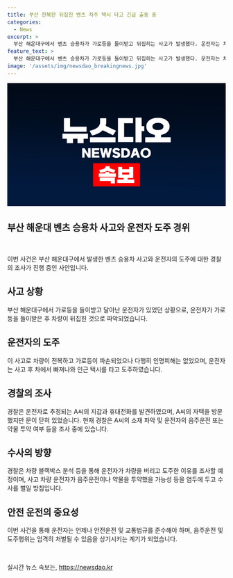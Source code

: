 ```yaml
---
title: 부산 한복판 뒤집힌 벤츠 차주 택시 타고 긴급 출동 중
categories:
  - News
excerpt: >
  부산 해운대구에서 벤츠 승용차가 가로등을 들이받고 뒤집히는 사고가 발생했다. 운전자는 차량에서 빠져나와 인근 택시를 타고 도주했는데, 경찰은 운전자의 신원을 파악하기 위해 노력 중이다. 사고 당시 인명피해는 없었으나 운전자는 음주운전이나 약물 투약 가능성이 고려되며, 관련 수사가 계획되고 있다. (150자)
feature_text: >
  부산 해운대구에서 벤츠 승용차가 가로등을 들이받고 뒤집히는 사고가 발생했다. 운전자는 차량에서 빠져나와 인근 택시를 타고 도주했는데, 경찰은 운전자의 신원을 파악하기 위해 노력 중이다. 사고 당시 인명피해는 없었으나 운전자는 음주운전이나 약물 투약 가능성이 고려되며, 관련 수사가 계획되고 있다. (150자)
image: '/assets/img/newsdao_breakingnews.jpg'
---
```


<p><img src="/assets/img/newsdao_breakingnews.jpg" alt="ranknews 속보" /></p>

<h2 data-ke-size="size26">부산 해운대 벤츠 승용차 사고와 운전자 도주 경위</h2>

<p data-ke-size="size16">&nbsp;</p>

<p>이번 사건은 부산 해운대구에서 발생한 벤츠 승용차 사고와 운전자의 도주에 대한 경찰의 조사가 진행 중인 사안입니다.</p>

<h2 data-ke-size="size26">사고 상황</h2>

<p data-ke-size="size16">부산 해운대구에서 가로등을 들이받고 달아난 운전자가 있었던 상황으로, 운전자가 가로등을 들이받은 후 차량이 뒤집힌 것으로 파악되었습니다.</p>

<h2 data-ke-size="size26">운전자의 도주</h2>

<p data-ke-size="size16">이 사고로 차량이 전복하고 가로등이 파손되었으나 다행히 인명피해는 없었으며, 운전자는 사고 후 차에서 빠져나와 인근 택시를 타고 도주하였습니다.</p>

<h2 data-ke-size="size26">경찰의 조사</h2>

<p data-ke-size="size16">경찰은 운전자로 추정되는 A씨의 지갑과 휴대전화를 발견하였으며, A씨의 자택을 방문했지만 문이 닫혀 있었습니다. 현재 경찰은 A씨의 소재 파악 및 운전자의 음주운전 또는 약물 투약 여부 등을 조사 중에 있습니다.</p>

<h2 data-ke-size="size26">수사의 방향</h2>

<p data-ke-size="size16">경찰은 차량 블랙박스 분석 등을 통해 운전자가 차량을 버리고 도주한 이유를 조사할 예정이며, 사고 차량 운전자가 음주운전이나 약물을 투약했을 가능성 등을 염두에 두고 수사를 벌일 방침입니다.</p>

<h2 data-ke-size="size26">안전 운전의 중요성</h2>

<p data-ke-size="size16">이번 사건을 통해 운전자는 언제나 안전운전 및 교통법규를 준수해야 하며, 음주운전 및 도주행위는 엄격히 처벌될 수 있음을 상기시키는 계기가 되었습니다.</p>

<p data-ke-size="size16">&nbsp;</p>
실시간 뉴스 속보는, <a href="https://newsdao.kr" rel="dofollow">https://newsdao.kr</a>


